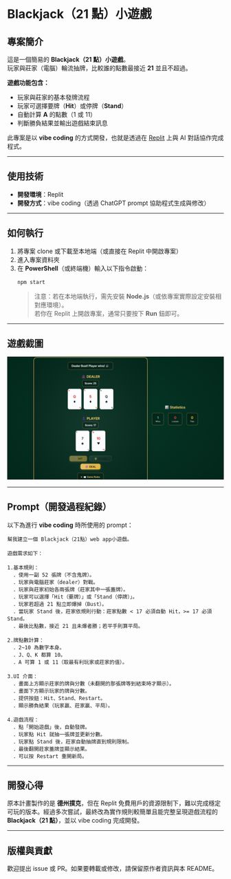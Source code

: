 # Blackjack（21 點）小遊戲

## 專案簡介  
這是一個簡易的 **Blackjack（21 點）小遊戲**。  
玩家與莊家（電腦）輪流抽牌，比較誰的點數最接近 **21** 並且不超過。

**遊戲功能包含：**  
- 玩家與莊家的基本發牌流程  
- 玩家可選擇要牌（**Hit**）或停牌（**Stand**）  
- 自動計算 **A** 的點數（1 或 11）  
- 判斷勝負結果並輸出遊戲結束訊息

此專案是以 **vibe coding** 的方式開發，也就是透過在 [Replit](https://replit.com) 上與 AI 對話協作完成程式。

---

## 使用技術  
- **開發環境**：Replit  
- **開發方式**：vibe coding（透過 ChatGPT prompt 協助程式生成與修改）  

---

## 如何執行  
1. 將專案 clone 或下載至本地端（或直接在 Replit 中開啟專案）  
2. 進入專案資料夾  
3. 在 **PowerShell**（或終端機）輸入以下指令啟動：  
   ```bash
   npm start
   ```  
   > 注意：若在本地端執行，需先安裝 **Node.js**（或依專案實際設定安裝相對應環境）。  
   若你在 Replit 上開啟專案，通常只要按下 **Run** 鈕即可。

---

## 遊戲截圖  
![Game Screenshot](screenshot.png)  

---

## Prompt（開發過程紀錄）  
以下為進行 **vibe coding** 時所使用的 prompt：

```
幫我建立一個 Blackjack（21點）web app小遊戲。  

遊戲需求如下：  

1.基本規則：  
  ．使用一副 52 張牌（不含鬼牌）。  
  ．玩家與電腦莊家（dealer）對戰。  
  ．玩家與莊家初始各兩張牌（莊家其中一張蓋牌）。  
  ．玩家可以選擇「Hit（要牌）」或「Stand（停牌）」。  
  ．玩家若超過 21 點立即爆掉（Bust）。  
  ．當玩家 Stand 後，莊家依規則行動：莊家點數 < 17 必須自動 Hit，>= 17 必須 Stand。  
  ．最後比點數，接近 21 且未爆者勝；若平手則算平局。  

2.牌點數計算：  
  ．2~10 為數字本身。  
  ．J、Q、K 都算 10。  
  ．A 可算 1 或 11（取最有利玩家或莊家的值）。  

3.UI 介面：  
  ．畫面上方顯示莊家的牌與分數（未翻開的那張牌等到結束時才顯示）。  
  ．畫面下方顯示玩家的牌與分數。  
  ．提供按鈕：Hit、Stand、Restart。  
  ．顯示勝負結果（玩家贏、莊家贏、平局）。  

4.遊戲流程：  
  ．點「開始遊戲」後，自動發牌。  
  ．玩家點 Hit 就抽一張牌並更新分數。  
  ．玩家點 Stand 後，莊家自動抽牌直到規則限制。  
  ．最後翻開莊家蓋牌並顯示結果。  
  ．可以按 Restart 重開新局。  
```

---

## 開發心得  
原本計畫製作的是 **德州撲克**，但在 Replit 免費用戶的資源限制下，難以完成穩定可玩的版本。經過多次嘗試，最終改為實作規則較簡單且能完整呈現遊戲流程的 **Blackjack（21 點）**，並以 vibe coding 完成開發。

---

## 版權與貢獻  
歡迎提出 issue 或 PR。如果要轉載或修改，請保留原作者資訊與本 README。

